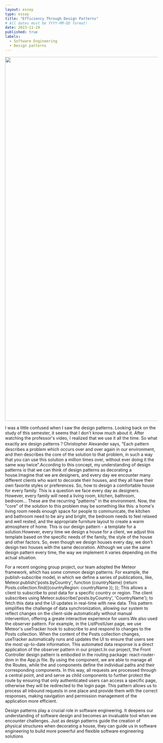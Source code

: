 ```yaml
---
layout: essay
type: essay
title: "Efficiency Through Design Patterns"
# All dates must be YYYY-MM-DD format!
date: 2023-11-29
published: true
labels:
  - Software Engineering
  - Design patterns 
---
```

<img width="1200px" 
     class="rounded float-start pe-4" 
     src="https://www.qingxin.org/images/design_pattern_0.jpg" >

I was a little confused when I saw the design patterns. Looking back on the study of this semester, it seems that I don't know much about it. After watching the professor's video, I realized that we use it all the time. So what exactly are design patterns？Christopher Alexander says, "Each pattern describes a problem which occurs over and over again in our environment, and then describes the core of the solution to that problem, in such a way that you can use this solution a million times over, without ever doing it the same way twice".According to this concept, my understanding of design patterns is that we can think of design patterns as decorating a house.Imagine that we are designers, and every day we encounter many different clients who want to decorate their houses, and they all have their own favorite styles or preferences. So, how to design a comfortable house for every family. This is a question we face every day as designers. However, every family will need a living room, kitchen, bathroom, bedroom... These are the recurring "patterns" in the environment. Now, the "core" of the solution to this problem may be something like this: a home's living room needs enough space for people to communicate, the kitchen and bathroom need to be airy and bright, the bedroom needs to feel relaxed and well rested, and the appropriate furniture layout to create a warm atmosphere of home. This is our design pattern - a template for a solution.However, every time we design a house for a client, we adjust this template based on the specific needs of the family, the style of the house and other factors. So, even though we design houses every day, we don't design two houses with the same decoration. Although we use the same design pattern every time, the way we implement it varies depending on the actual situation.<br>

For a recent ongoing group project, our team adopted the Meteor framework, which has some common design patterns. For example, the publish-subscribe model, in which we define a series of publications, like, Meteor.publish('posts.byCountry', function (countryName) {return Posts.collection.find({countryRegion: countryName }); }); This allows a client to subscribe to post data for a specific country or region. The client subscribes using Meteor.subscribe('posts.byCountry', 'CountryName'); to fetch this data and the UI updates in real-time with new data. This pattern simplifies the challenge of data synchronization, allowing our system to reflect changes on the client-side automatically without manual intervention, offering a greate interactive experience for users.We also used the observer pattern. For example, in the ListPostUser page, we use Meteor's useTracker hook to subscribe to and respond to changes to the Posts collection. When the content of the Posts collection changes, useTracker automatically runs and updates the UI to ensure that users see the most up-to-date information. This automated data response is a direct application of the observer pattern in our project.In our project, the Front Controller design pattern is embodied in the routing package: react-router-dom in the App.js file. By using the <Router> component, we are able to manage all the Routes, while the <Routes> and <Route> components define the individual paths and their corresponding components. In this way, all requests are processed through a central point, and <ProtectedRoute> and <AdminProtectedRoute> serve as child components to further protect the route by ensuring that only authenticated users can access a specific page, otherwise they will be redirected to the login page. This pattern allows us to process all inbound requests in one place and provide them with the correct responses, making navigation and permission management of the application more efficient.<br>

Design patterns play a crucial role in software engineering.  It deepens our understanding of software design and becomes an invaluable tool when we encounter challenges.  Just as design patterns guide the creation of physical structures when decorating a house, they can guide us in software engineering to build more powerful and flexible software engineering solutions
